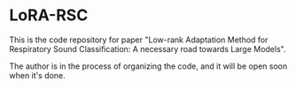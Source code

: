 # LoRA-RSC
This is the code repository for paper "Low-rank Adaptation Method for Respiratory Sound Classification: A necessary road towards Large Models".

The author is in the process of organizing the code, and it will be open soon when it's done.

